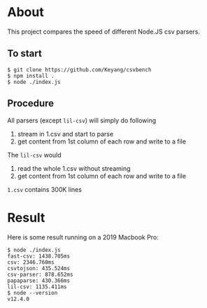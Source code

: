 # About

This project compares the speed of different Node.JS csv parsers.

## To start

```
$ git clone https://github.com/Keyang/csvbench
$ npm install .
$ node ./index.js
```

## Procedure

All parsers (except `lil-csv`) will simply do following

1. stream in 1.csv and start to parse
2. get content from 1st column of each row and write to a file

The `lil-csv` would

1. read the whole 1.csv without streaming
2. get content from 1st column of each row and write to a file

`1.csv` contains 300K lines

# Result

Here is some result running on a 2019 Macbook Pro: 

```
$ node ./index.js
fast-csv: 1438.705ms
csv: 2346.760ms
csvtojson: 435.524ms
csv-parser: 878.652ms
papaparse: 430.366ms
lil-csv: 1135.411ms
$ node --version
v12.4.0
```

